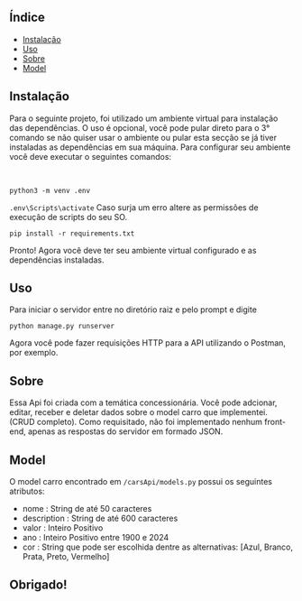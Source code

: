 ## Índice

- [Instalação](#instalação)
- [Uso](#uso)
- [Sobre](#sobre)
- [Model](#model)


## Instalação
Para o seguinte projeto, foi utilizado um ambiente virtual para instalação das dependências. O uso é opcional, você pode pular direto para o 3° comando se não quiser usar o ambiente ou pular esta secção se já tiver instaladas as dependências em sua máquina. Para configurar seu ambiente você deve executar o seguintes comandos:

<br>

`python3 -m venv .env` 

`.env\Scripts\activate`  Caso surja um erro altere as permissões de execução de scripts do seu SO.

`pip install -r requirements.txt`

Pronto! Agora você deve ter seu ambiente virtual configurado e as dependências instaladas.

## Uso
Para iniciar o servidor entre no diretório raiz e pelo prompt e digite

`python manage.py runserver`

Agora você pode fazer requisições HTTP para a API utilizando o Postman, por exemplo. 

## Sobre
Essa Api foi criada com a temática concessionária. Você pode adcionar, editar, receber e deletar dados sobre o model carro que implementei. (CRUD completo). Como requisitado, não foi implementado nenhum front-end, apenas as respostas do servidor em formado JSON.

## Model
O model carro encontrado em `/carsApi/models.py` possui os seguintes atributos:<br>
<ul>
    <li>
        nome : String de até 50 caracteres
    </li>
    <li>
        description : String de até 600 caracteres
    </li>
    <li>
        valor : Inteiro Positivo
    </li>
    <li>
        ano : Inteiro Positivo entre 1900 e 2024
    </li>
    <li>
        cor : String que pode ser escolhida dentre as alternativas: [Azul, Branco, Prata, Preto, Vermelho]
    </li>
</ul>

<h2>Obrigado!</h2>